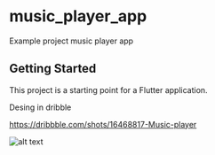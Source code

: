 # music_player_app

Example project music player app

## Getting Started

This project is a starting point for a Flutter application.

Desing in dribble

https://dribbble.com/shots/16468817-Music-player

![alt text](https://cdn.dribbble.com/users/594316/screenshots/16468817/media/0dd143b2acdafcdfaaeae0c82ec98e14.jpg?compress=1&resize=1200x900)
